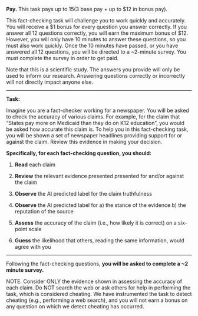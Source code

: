 ﻿**Pay.** This task pays up to $15 ($3 base pay + up to $12 in bonus pay).

This fact-checking task will challenge you to work quickly and accurately. You will receive a $1 bonus for every question you answer correctly. If you answer all 12 questions correctly, you will earn the maximum bonus of $12. However, you will only have 10 minutes to answer these questions, so you must also work quickly. Once the 10 minutes have passed, or you have answered all 12 questions, you will be directed to a ~2-minute survey. You must complete the survey in order to get paid.

Note that this is a scientific study.  The answers you provide will only be used to inform our research. Answering questions correctly or incorrectly will not directly impact anyone else.



---------

**Task:**

Imagine you are a fact-checker working for a newspaper. You will be asked to check the accuracy of various claims. For example, for the claim that “States pay more on Medicaid than they do on K12 education”, you would be asked how accurate this claim is. To help you in this fact-checking task, you will be shown a set of newspaper headlines providing support for or against the claim. Review this evidence in making your decision. 

  
**Specifically, for each fact-checking question, you should:**

1.  **Read** each claim
    
2.  **Review** the relevant evidence presented presented for and/or against the claim

3. **Observe** the AI predicted label for the claim truthfulness

4. **Observe** the AI predicted label for a) the stance of the evidence b) the reputation of the source

5.  **Assess** the accuracy of the claim (i.e., how likely it is correct) on a six-point scale
    

6. **Guess** the likelihood that others, reading the same information, would agree with you

---------
	    
Following the fact-checking questions, **you will be asked to complete a ~2 minute survey.**

NOTE. Consider ONLY the evidence shown in assessing the accuracy of each claim. Do NOT search the web or ask others for help in performing the task, which is considered cheating.  We have instrumented the task to detect cheating (e.g., performing a web search), and you will not earn a bonus on any question on which we detect cheating has occurred.
